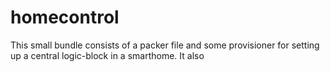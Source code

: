 # homecontrol
This small bundle consists of a packer file and some provisioner for setting
up a central logic-block in a smarthome. It also